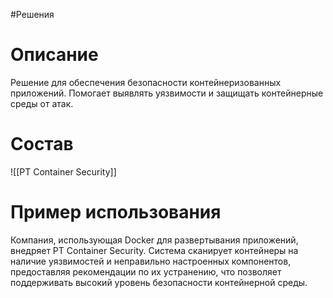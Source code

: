 #Решения 

# Описание

Решение для обеспечения безопасности контейнеризованных приложений. Помогает выявлять уязвимости и защищать контейнерные среды от атак.
# Состав

![[PT Container Security]]

# Пример использования

Компания, использующая Docker для развертывания приложений, внедряет PT Container Security. Система сканирует контейнеры на наличие уязвимостей и неправильно настроенных компонентов, предоставляя рекомендации по их устранению, что позволяет поддерживать высокий уровень безопасности контейнерной среды.

